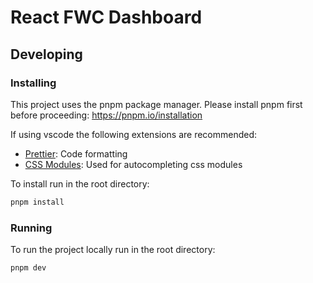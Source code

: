 # React FWC Dashboard

## Developing

### Installing

This project uses the pnpm package manager. Please install pnpm first before proceeding: https://pnpm.io/installation

If using vscode the following extensions are recommended:

- [Prettier](https://marketplace.visualstudio.com/items?itemName=esbenp.prettier-vscode): Code formatting
- [CSS Modules](https://marketplace.visualstudio.com/items?itemName=clinyong.vscode-css-modules): Used for autocompleting css modules

To install run in the root directory:

```bash
pnpm install
```

### Running

To run the project locally run in the root directory:

```bash
pnpm dev
```
